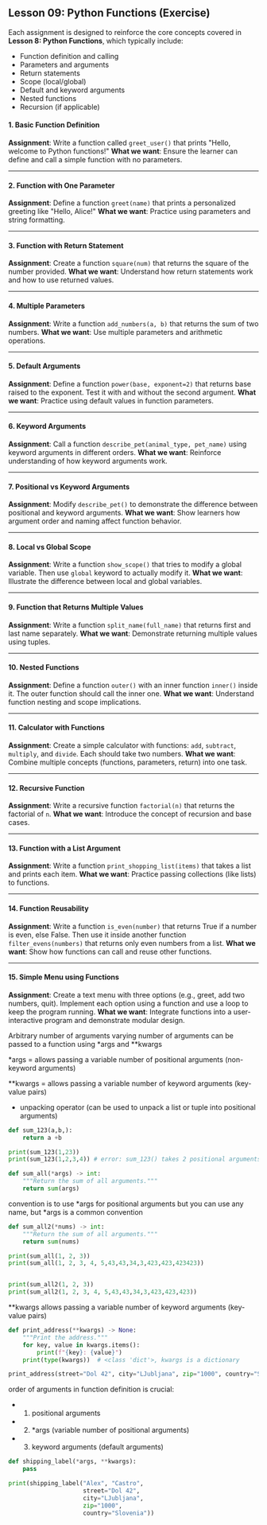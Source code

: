 
## **Lesson 09: Python Functions (Exercise)**

Each assignment is designed to reinforce the core concepts covered in **Lesson 8: Python Functions**, which typically include:

* Function definition and calling
* Parameters and arguments
* Return statements
* Scope (local/global)
* Default and keyword arguments
* Nested functions
* Recursion (if applicable)

#### **1. Basic Function Definition**

**Assignment**: Write a function called `greet_user()` that prints "Hello, welcome to Python functions!"
**What we want**: Ensure the learner can define and call a simple function with no parameters.

---

#### **2. Function with One Parameter**

**Assignment**: Define a function `greet(name)` that prints a personalized greeting like "Hello, Alice!"
**What we want**: Practice using parameters and string formatting.

---

#### **3. Function with Return Statement**

**Assignment**: Create a function `square(num)` that returns the square of the number provided.
**What we want**: Understand how return statements work and how to use returned values.

---

#### **4. Multiple Parameters**

**Assignment**: Write a function `add_numbers(a, b)` that returns the sum of two numbers.
**What we want**: Use multiple parameters and arithmetic operations.

---

#### **5. Default Arguments**

**Assignment**: Define a function `power(base, exponent=2)` that returns base raised to the exponent. Test it with and without the second argument.
**What we want**: Practice using default values in function parameters.

---

#### **6. Keyword Arguments**

**Assignment**: Call a function `describe_pet(animal_type, pet_name)` using keyword arguments in different orders.
**What we want**: Reinforce understanding of how keyword arguments work.

---

#### **7. Positional vs Keyword Arguments**

**Assignment**: Modify `describe_pet()` to demonstrate the difference between positional and keyword arguments.
**What we want**: Show learners how argument order and naming affect function behavior.

---

#### **8. Local vs Global Scope**

**Assignment**: Write a function `show_scope()` that tries to modify a global variable. Then use `global` keyword to actually modify it.
**What we want**: Illustrate the difference between local and global variables.

---

#### **9. Function that Returns Multiple Values**

**Assignment**: Write a function `split_name(full_name)` that returns first and last name separately.
**What we want**: Demonstrate returning multiple values using tuples.

---

#### **10. Nested Functions**

**Assignment**: Define a function `outer()` with an inner function `inner()` inside it. The outer function should call the inner one.
**What we want**: Understand function nesting and scope implications.

---

#### **11. Calculator with Functions**

**Assignment**: Create a simple calculator with functions: `add`, `subtract`, `multiply`, and `divide`. Each should take two numbers.
**What we want**: Combine multiple concepts (functions, parameters, return) into one task.

---

#### **12. Recursive Function**

**Assignment**: Write a recursive function `factorial(n)` that returns the factorial of `n`.
**What we want**: Introduce the concept of recursion and base cases.

---

#### **13. Function with a List Argument**

**Assignment**: Write a function `print_shopping_list(items)` that takes a list and prints each item.
**What we want**: Practice passing collections (like lists) to functions.

---

#### **14. Function Reusability**

**Assignment**: Write a function `is_even(number)` that returns True if a number is even, else False. Then use it inside another function `filter_evens(numbers)` that returns only even numbers from a list.
**What we want**: Show how functions can call and reuse other functions.

---

#### **15. Simple Menu using Functions**

**Assignment**: Create a text menu with three options (e.g., greet, add two numbers, quit). Implement each option using a function and use a loop to keep the program running.
**What we want**: Integrate functions into a user-interactive program and demonstrate modular design.





Arbitrary number of arguments
varying number of arguments can be passed to a function using *args and **kwargs

 *args = allows passing a variable number of positional arguments (non-keyword arguments)
 
 **kwargs = allows passing a variable number of keyword arguments (key-value pairs)
 
 * unpacking operator (can be used to unpack a list or tuple into positional arguments)

```python
def sum_123(a,b,):
    return a +b 
```

```python
print(sum_123(1,23))
print(sum_123(1,2,3,4)) # error: sum_123() takes 2 positional arguments but 4 were given
```

```python
def sum_all(*args) -> int:
    """Return the sum of all arguments."""
    return sum(args)
```

convention is to use *args for positional arguments but you can use any name, but *args is a common convention

```python
def sum_all2(*nums) -> int:
    """Return the sum of all arguments."""
    return sum(nums)

print(sum_all(1, 2, 3))  
print(sum_all(1, 2, 3, 4, 5,43,43,34,3,423,423,423423))  


print(sum_all2(1, 2, 3))  
print(sum_all2(1, 2, 3, 4, 5,43,43,34,3,423,423,423))  
```


 **kwargs allows passing a variable number of keyword arguments (key-value pairs)

```python
def print_address(**kwargs) -> None:
    """Print the address."""
    for key, value in kwargs.items():
        print(f"{key}: {value}")
    print(type(kwargs))  # <class 'dict'>, kwargs is a dictionary

print_address(street="Dol 42", city="LJubljana", zip="1000", country="Slovenia")
```


order of arguments in function definition is crucial:
* 1. positional arguments
* 2. *args (variable number of positional arguments)
* 3. keyword arguments (default arguments)

```python
def shipping_label(*args, **kwargs):
    pass

print(shipping_label("Alex", "Castro", 
                     street="Dol 42", 
                     city="LJubljana", 
                     zip="1000", 
                     country="Slovenia"))
```
